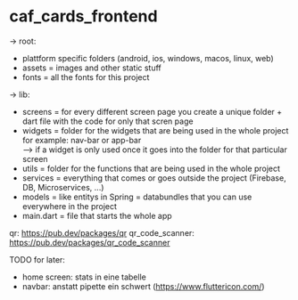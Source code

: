 # caf_cards_frontend


-> root:
- plattform specific folders (android, ios, windows, macos, linux, web)
- assets = images and other static stuff
- fonts = all the fonts for this project

-> lib:
- screens = for every different screen page you create a unique folder + dart file with the code for only that scren page
- widgets = folder for the widgets that are being used in the whole project for example: nav-bar or app-bar  
--> if a widget is only used once it goes into the folder for that particular screen 
- utils = folder for the functions that are being used in the whole project
- services = everything that comes or goes outside the project (Firebase, DB, Microservices, ...)
- models = like entitys in Spring = databundles that you can use everywhere in the project
- main.dart = file that starts the whole app

qr: https://pub.dev/packages/qr
qr_code_scanner: https://pub.dev/packages/qr_code_scanner

TODO for later:
- home screen: stats in eine tabelle
- navbar: anstatt pipette ein schwert (https://www.fluttericon.com/)
